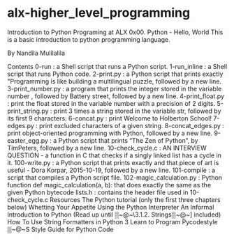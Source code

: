 # alx-higher_level_programming
Introduction to Python Programing at ALX
0x00. Python - Hello, World
This is a basic introduction to python programming language.

By Nandila Mulilalila

Contents
0-run : a Shell script that runs a Python script.
1-run_inline : a Shell script that runs Python code.
2-print.py : a Python script that prints exactly "Programming is like building a multilingual puzzle, followed by a new line.
3-print_number.py : a program that prints the integer stored in the variable number , followed by Battery street, followed by a new line.
4-print_float.py : print the float stored in the variable number with a precision of 2 digits.
5-print_string.py : print 3 times a string stored in the variable str, followed by its first 9 characters.
6-concat.py : print Welcome to Holberton School!
7-edges.py : print excluded characters of a given string.
8-concat_edges.py : print object-oriented programming with Python, followed by a new line.
9-easter_egg.py : a Python script that prints “The Zen of Python”, by TimPeters, followed by a new line.
10-check_cycle.c : AN INTERVIEW QUESTION - a function in C that checks if a singly linked list has a cycle in it.
100-write.py : a Python script that prints exactly and that piece of art is useful - Dora Korpar, 2015-10-19, followed by a new line.
101-compile : a script that compiles a Python script file.
102-magic_calculation.py : Python function def magic_calculation(a, b): that does exactly the same as the given Python bytecode
lists.h : contains the header file used in 10-check_cycle.c
Resources
The Python tutorial (only the first three chapters below)
Whetting Your Appetite
Using the Python Interpreter
An Informal Introduction to Python (Read up until ▒~@~\3.1.2. Strings▒~@~] included)
How To Use String Formatters in Python 3
Learn to Program
Pycodestyle ▒~@~S Style Guide for Python Code
